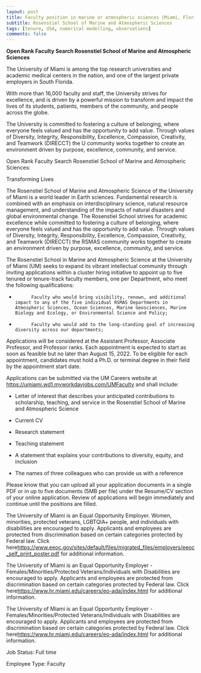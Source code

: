 ```yaml
---
layout: post
title: Faculty position in marine or atmospheric sciences (Miami, Florida)
subtitle: Rosenstiel School of Marine and Atmospheric Sciences
tags: [tenure, USA, numerical modelling, observations]
comments: false
---
```


**Open Rank Faculty Search Rosenstiel School of Marine and Atmospheric Sciences**


The University of Miami is among the top research universities and academic medical centers in the nation, and one of the largest private employers in South Florida.

With more than 16,000 faculty and staff, the University strives for excellence, and is driven by a powerful mission to transform and impact the lives of its students, patients, members of the community, and people across the globe.

The University is committed to fostering a culture of belonging, where everyone feels valued and has the opportunity to add value. Through values of Diversity, Integrity, Responsibility, Excellence, Compassion, Creativity, and Teamwork (DIRECCT) the U community works together to create an environment driven by purpose, excellence, community, and service.

Open Rank Faculty Search Rosenstiel School of Marine and Atmospheric Sciences:

Transforming Lives

The Rosenstiel School of Marine and Atmospheric Science of the University of Miami is a world leader in Earth sciences. Fundamental research is combined with an emphasis on interdisciplinary science, natural resource management, and understanding of the impacts of natural disasters and global environmental change. The Rosenstiel School strives for academic excellence while committed to fostering a culture of belonging, where everyone feels valued and has the opportunity to add value. Through values of Diversity, Integrity, Responsibility, Excellence, Compassion, Creativity, and Teamwork (DIRECCT) the RSMAS community works together to create an environment driven by purpose, excellence, community, and service.

The Rosenstiel School in Marine and Atmospheric Science at the University of Miami (UM) seeks to expand its vibrant intellectual community through inviting applications within a cluster hiring initiative to appoint up to five tenured or tenure-track faculty members, one per Department, who meet the following qualifications:

*           Faculty who would bring visibility, renown, and additional impact to any of the five individual RSMAS Departments in Atmospheric Sciences, Ocean Sciences, Marine Geosciences, Marine Biology and Ecology, or Environmental Science and Policy;

*           Faculty who would add to the long-standing goal of increasing diversity across our departments;



Applications will be considered at the Assistant Professor, Associate Professor, and Professor ranks. Each appointment is expected to start as soon as feasible but no later than August 15, 2022.  To be eligible for each appointment, candidates must hold a Ph.D. or terminal degree in their field by the appointment start date.



Applications can be submitted via the UM Careers website at https://umiami.wd1.myworkdayjobs.com/UMFaculty and shall include:

* Letter of interest that describes your anticipated contributions to scholarship, teaching, and service in the Rosenstiel School of Marine and Atmospheric Science

* Current CV

* Research statement

* Teaching statement

* A statement that explains your contributions to diversity, equity, and inclusion

* The names of three colleagues who can provide us with a reference

Please know that you can upload all your application documents in a single PDF or in up to five documents (5MB per file) under the Resume/CV section of your online application.  Review of applications will begin immediately and continue until the positions are filled.

The University of Miami is an Equal Opportunity Employer. Women, minorities, protected veterans, LGBTQIA+ people, and individuals with disabilities are encouraged to apply. Applicants and employees are protected from discrimination based on certain categories protected by Federal law. Click here<https://www.eeoc.gov/sites/default/files/migrated_files/employers/eeoc_self_print_poster.pdf> for additional information.

The University of Miami is an Equal Opportunity Employer - Females/Minorities/Protected Veterans/Individuals with Disabilities are encouraged to apply. Applicants and employees are protected from discrimination based on certain categories protected by Federal law. Click here<https://www.hr.miami.edu/careers/eo-ada/index.html> for additional information.

The University of Miami is an Equal Opportunity Employer - Females/Minorities/Protected Veterans/Individuals with Disabilities are encouraged to apply. Applicants and employees are protected from discrimination based on certain categories protected by Federal law. Click here<https://www.hr.miami.edu/careers/eo-ada/index.html> for additional information.

Job Status:
Full time

Employee Type:
Faculty
